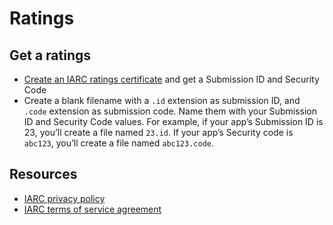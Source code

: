 # Ratings

## Get a ratings

* [Create an IARC ratings certificate](https://www.globalratings.com/IARCProdRating/Submission.aspx) and get a Submission ID and Security Code
* Create a blank filename with a `.id` extension as submission ID, and `.code` extension as submission code. Name them with your Submission ID and Security Code values. For example, if your app’s Submission ID is 23, you’ll create a file named `23.id`. If your app’s Security code is `abc123`, you’ll create a file named `abc123.code`.

## Resources

* [IARC privacy policy](https://www.globalratings.com/IARCPRODClient/privacypolicy.aspx)
* [IARC terms of service agreement](https://www.globalratings.com/IARCPRODClient/termsofuse.aspx)